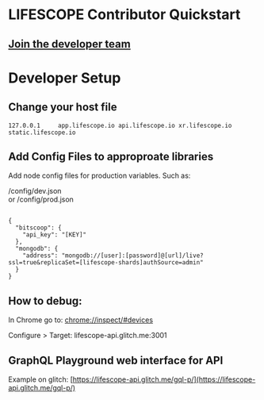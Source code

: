 # LIFESCOPE Contributor Quickstart

## [Join the developer team](https://lifescope.io/open-source/)

# Developer Setup

## Change your host file
  
```
127.0.0.1     app.lifescope.io api.lifescope.io xr.lifescope.io static.lifescope.io
```

## Add Config Files to approproate libraries

Add node config files for production variables. 
Such as: 

/config/dev.json  
or
/config/prod.json
~~~

{
  "bitscoop": {
    "api_key": "[KEY]"
  },
  "mongodb": {
    "address": "mongodb://[user]:[password]@[url]/live?ssl=true&replicaSet=[lifescope-shards]authSource=admin"
  }
}
~~~

## How to debug:

In Chrome go to: [chrome://inspect/#devices](chrome://inspect/#devices)

Configure > Target: lifescope-api.glitch.me:3001

## GraphQL Playground web interface for API

Example on glitch:
[https://lifescope-api.glitch.me/gql-p/](https://lifescope-api.glitch.me/gql-p/)
<!--stackedit_data:
eyJoaXN0b3J5IjpbMTc1MDIzNTAyMCwtMTQ5MDIxNTgzMCwtMT
k2NzIzNjI3OCwtMTg0MTE3MzI2XX0=
-->